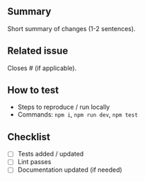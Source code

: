 ## Summary
Short summary of changes (1-2 sentences).

## Related issue
Closes #<issue-number> (if applicable).

## How to test
- Steps to reproduce / run locally
- Commands: `npm i`, `npm run dev`, `npm test`

## Checklist
- [ ] Tests added / updated
- [ ] Lint passes
- [ ] Documentation updated (if needed)
